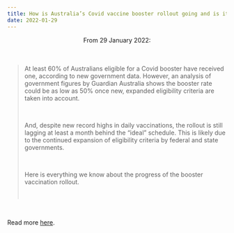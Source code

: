 ```yaml
---
title: How is Australia’s Covid vaccine booster rollout going and is it fast enough for groups that need it most?
date: 2022-01-29
---
```


<center>From 29 January 2022:</center><br><br>

<blockquote><p>At least 60% of Australians eligible for a Covid booster have received one, according to new government data. However, an analysis of government figures by Guardian Australia shows the booster rate could be as low as 50% once new, expanded eligibility criteria are taken into account.</p><br>

<p>And, despite new record highs in daily vaccinations, the rollout is still lagging at least a month behind the “ideal” schedule. This is likely due to the continued expansion of eligibility criteria by federal and state governments.</p><br>

<p>Here is everything we know about the progress of the booster vaccination rollout.</p><br>

</blockquote><br>

<p>Read more <a href="https://www.theguardian.com/news/datablog/2022/jan/30/how-is-australias-covid-vaccine-booster-rollout-going-and-is-it-fast-enough-for-groups-that-need-it-most">here</a>.</p>